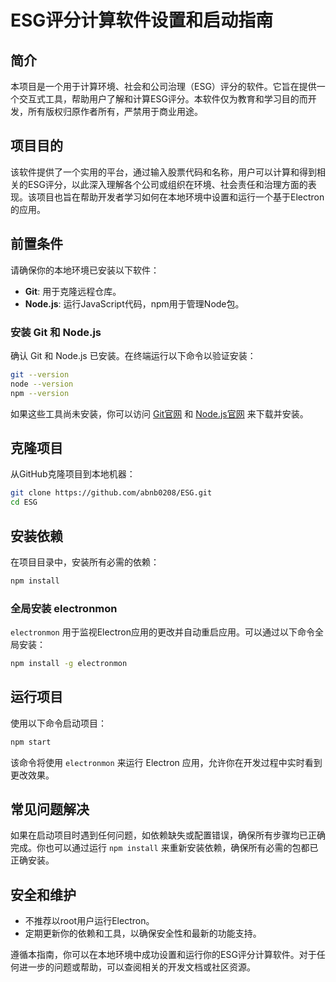 

# ESG评分计算软件设置和启动指南

## 简介
本项目是一个用于计算环境、社会和公司治理（ESG）评分的软件。它旨在提供一个交互式工具，帮助用户了解和计算ESG评分。本软件仅为教育和学习目的而开发，所有版权归原作者所有，严禁用于商业用途。

## 项目目的
该软件提供了一个实用的平台，通过输入股票代码和名称，用户可以计算和得到相关的ESG评分，以此深入理解各个公司或组织在环境、社会责任和治理方面的表现。该项目也旨在帮助开发者学习如何在本地环境中设置和运行一个基于Electron的应用。

## 前置条件
请确保你的本地环境已安装以下软件：
- **Git**: 用于克隆远程仓库。
- **Node.js**: 运行JavaScript代码，npm用于管理Node包。

### 安装 Git 和 Node.js
确认 Git 和 Node.js 已安装。在终端运行以下命令以验证安装：
```bash
git --version
node --version
npm --version
```
如果这些工具尚未安装，你可以访问 [Git官网](https://git-scm.com/) 和 [Node.js官网](https://nodejs.org/) 来下载并安装。

## 克隆项目
从GitHub克隆项目到本地机器：
```bash
git clone https://github.com/abnb0208/ESG.git
cd ESG
```


## 安装依赖
在项目目录中，安装所有必需的依赖：
```bash
npm install
```

### 全局安装 electronmon
`electronmon` 用于监视Electron应用的更改并自动重启应用。可以通过以下命令全局安装：
```bash
npm install -g electronmon
```

## 运行项目
使用以下命令启动项目：
```bash
npm start
```
该命令将使用 `electronmon` 来运行 Electron 应用，允许你在开发过程中实时看到更改效果。

## 常见问题解决
如果在启动项目时遇到任何问题，如依赖缺失或配置错误，确保所有步骤均已正确完成。你也可以通过运行 `npm install` 来重新安装依赖，确保所有必需的包都已正确安装。

## 安全和维护
- 不推荐以root用户运行Electron。
- 定期更新你的依赖和工具，以确保安全性和最新的功能支持。

遵循本指南，你可以在本地环境中成功设置和运行你的ESG评分计算软件。对于任何进一步的问题或帮助，可以查阅相关的开发文档或社区资源。
```

